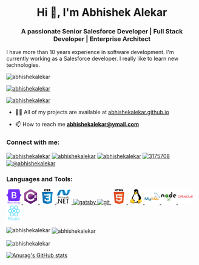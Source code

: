 
<h1 align="center">Hi 👋, I'm Abhishek Alekar</h1>
<h3 align="center">A passionate  Senior Salesforce Developer | Full Stack Developer | Enterprise Architect </h3>



I have more than 10 years experience in software development. I'm currently working as a Salesforce developer. I really like to learn new technologies.

<p align="left"> <img src="https://komarev.com/ghpvc/?username=abhishekalekar&label=Profile%20views&color=0e75b6&style=flat" alt="abhishekalekar" /> </p>

<p align="left"> <a href="https://github.com/ryo-ma/github-profile-trophy"><img src="https://github-profile-trophy.vercel.app/?username=abhishekalekar" alt="abhishekalekar" /></a> </p>

<p align="left"> <a href="https://twitter.com/abhishekalekar" target="blank"><img src="https://img.shields.io/twitter/follow/abhishekalekar?logo=twitter&style=for-the-badge" alt="abhishekalekar" /></a> </p>

- 👨‍💻 All of my projects are available at [abhishekalekar.github.io](abhishekalekar.github.io)

- 📫 How to reach me **abhishekalekar@ymail.com**



<h3 align="left">Connect with me:</h3>

<p align="left">
<a href="https://dev.to/abhishekalekar" target="blank"><img align="center" src="https://cdn.jsdelivr.net/npm/simple-icons@3.0.1/icons/dev-dot-to.svg" alt="abhishekalekar" height="30" width="40" /></a>
<a href="https://twitter.com/abhishekalekar" target="blank"><img align="center" src="https://raw.githubusercontent.com/rahuldkjain/github-profile-readme-generator/master/src/images/icons/Social/twitter.svg" alt="abhishekalekar" height="30" width="40" /></a>
<a href="https://linkedin.com/in/abhishekalekar" target="blank"><img align="center" src="https://raw.githubusercontent.com/rahuldkjain/github-profile-readme-generator/master/src/images/icons/Social/linked-in-alt.svg" alt="abhishekalekar" height="30" width="40" /></a>
<a href="https://stackoverflow.com/users/3175708" target="blank"><img align="center" src="https://raw.githubusercontent.com/rahuldkjain/github-profile-readme-generator/master/src/images/icons/Social/stack-overflow.svg" alt="3175708" height="30" width="40" /></a>
<a href="https://medium.com/@abhishekalekar" target="blank"><img align="center" src="https://raw.githubusercontent.com/rahuldkjain/github-profile-readme-generator/master/src/images/icons/Social/medium.svg" alt="@abhishekalekar" height="30" width="40" /></a>
</p>

<h3 align="left">Languages and Tools:</h3>
<p align="left"> <a href="https://getbootstrap.com" target="_blank"> <img src="https://raw.githubusercontent.com/devicons/devicon/master/icons/bootstrap/bootstrap-plain-wordmark.svg" alt="bootstrap" width="40" height="40"/> </a> <a href="https://www.w3schools.com/cs/" target="_blank"> <img src="https://raw.githubusercontent.com/devicons/devicon/master/icons/csharp/csharp-original.svg" alt="csharp" width="40" height="40"/> </a> <a href="https://www.w3schools.com/css/" target="_blank"> <img src="https://raw.githubusercontent.com/devicons/devicon/master/icons/css3/css3-original-wordmark.svg" alt="css3" width="40" height="40"/> </a> <a href="https://dotnet.microsoft.com/" target="_blank"> <img src="https://raw.githubusercontent.com/devicons/devicon/master/icons/dot-net/dot-net-original-wordmark.svg" alt="dotnet" width="40" height="40"/> </a> <a href="https://www.gatsbyjs.com/" target="_blank"> <img src="https://www.vectorlogo.zone/logos/gatsbyjs/gatsbyjs-icon.svg" alt="gatsby" width="40" height="40"/> </a> <a href="https://git-scm.com/" target="_blank"> <img src="https://www.vectorlogo.zone/logos/git-scm/git-scm-icon.svg" alt="git" width="40" height="40"/> </a> <a href="https://www.w3.org/html/" target="_blank"> <img src="https://raw.githubusercontent.com/devicons/devicon/master/icons/html5/html5-original-wordmark.svg" alt="html5" width="40" height="40"/> </a> <a href="https://www.linux.org/" target="_blank"> <img src="https://raw.githubusercontent.com/devicons/devicon/master/icons/linux/linux-original.svg" alt="linux" width="40" height="40"/> </a> <a href="https://www.mysql.com/" target="_blank"> <img src="https://raw.githubusercontent.com/devicons/devicon/master/icons/mysql/mysql-original-wordmark.svg" alt="mysql" width="40" height="40"/> </a> <a href="https://nodejs.org" target="_blank"> <img src="https://raw.githubusercontent.com/devicons/devicon/master/icons/nodejs/nodejs-original-wordmark.svg" alt="nodejs" width="40" height="40"/> </a> <a href="https://www.oracle.com/" target="_blank"> <img src="https://raw.githubusercontent.com/devicons/devicon/master/icons/oracle/oracle-original.svg" alt="oracle" width="40" height="40"/> </a> <a href="https://reactjs.org/" target="_blank"> <img src="https://raw.githubusercontent.com/devicons/devicon/master/icons/react/react-original-wordmark.svg" alt="react" width="40" height="40"/> </a> </p>

<p><img align="left" src="https://github-readme-stats.vercel.app/api/top-langs?username=abhishekalekar&show_icons=true&locale=en&layout=compact" alt="abhishekalekar" /></p>

<p>&nbsp;<img align="center" src="https://github-readme-stats.vercel.app/api?username=abhishekalekar&show_icons=true&locale=en" alt="abhishekalekar" /></p>

<p><img align="center" src="https://github-readme-streak-stats.herokuapp.com/?user=abhishekalekar&" alt="abhishekalekar" /></p>

[![Anurag's GitHub stats](https://github-readme-stats.vercel.app/api?username=abhishekalekar)](https://github.com/anuraghazra/github-readme-stats)
